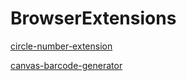 # BrowserExtensions

[circle-number-extension](https://github.com/AlexLibrary/circle-number-extension)

[canvas-barcode-generator](https://github.com/AlexLibrary/canvas-barcode-generator)
